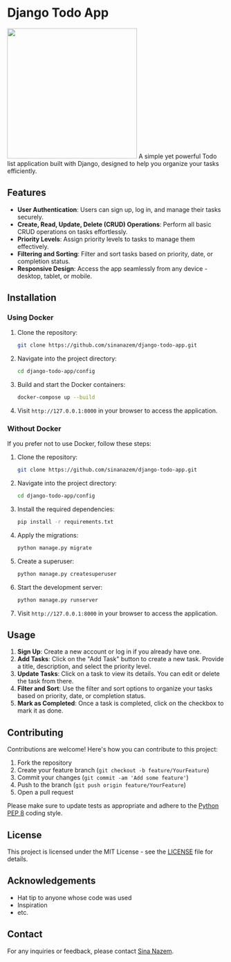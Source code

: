 
# Django Todo App



<img src="https://images.ctfassets.net/rz1oowkt5gyp/1IgVe0tV9yDjWtp68dAZJq/36ca564d33306d407dabe39c33322dd9/TaskManagement-hero.png" height=300>
A simple yet powerful Todo list application built with Django, designed to help you organize your tasks efficiently.


## Features

- **User Authentication**: Users can sign up, log in, and manage their tasks securely.
- **Create, Read, Update, Delete (CRUD) Operations**: Perform all basic CRUD operations on tasks effortlessly.
- **Priority Levels**: Assign priority levels to tasks to manage them effectively.
- **Filtering and Sorting**: Filter and sort tasks based on priority, date, or completion status.
- **Responsive Design**: Access the app seamlessly from any device - desktop, tablet, or mobile.

## Installation

### Using Docker

1. Clone the repository:

    ```bash
    git clone https://github.com/sinanazem/django-todo-app.git
    ```

2. Navigate into the project directory:

    ```bash
    cd django-todo-app/config
    ```

3. Build and start the Docker containers:

    ```bash
    docker-compose up --build
    ```

4. Visit `http://127.0.0.1:8000` in your browser to access the application.

### Without Docker

If you prefer not to use Docker, follow these steps:

1. Clone the repository:

    ```bash
    git clone https://github.com/sinanazem/django-todo-app.git
    ```

2. Navigate into the project directory:

    ```bash
    cd django-todo-app/config
    ```

3. Install the required dependencies:

    ```bash
    pip install -r requirements.txt
    ```

4. Apply the migrations:

    ```bash
    python manage.py migrate
    ```

5. Create a superuser:

    ```bash
    python manage.py createsuperuser
    ```

6. Start the development server:

    ```bash
    python manage.py runserver
    ```

7. Visit `http://127.0.0.1:8000` in your browser to access the application.

## Usage

1. **Sign Up**: Create a new account or log in if you already have one.
2. **Add Tasks**: Click on the "Add Task" button to create a new task. Provide a title, description, and select the priority level.
3. **Update Tasks**: Click on a task to view its details. You can edit or delete the task from there.
4. **Filter and Sort**: Use the filter and sort options to organize your tasks based on priority, date, or completion status.
5. **Mark as Completed**: Once a task is completed, click on the checkbox to mark it as done.

## Contributing

Contributions are welcome! Here's how you can contribute to this project:

1. Fork the repository
2. Create your feature branch (`git checkout -b feature/YourFeature`)
3. Commit your changes (`git commit -am 'Add some feature'`)
4. Push to the branch (`git push origin feature/YourFeature`)
5. Open a pull request

Please make sure to update tests as appropriate and adhere to the [Python PEP 8](https://www.python.org/dev/peps/pep-0008/) coding style.

## License

This project is licensed under the MIT License - see the [LICENSE](LICENSE) file for details.

## Acknowledgements

- Hat tip to anyone whose code was used
- Inspiration
- etc.

## Contact

For any inquiries or feedback, please contact [Sina Nazem](mailto:sinanazemm@gmail.com).

